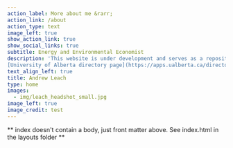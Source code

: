 ```yaml
---
action_label: More about me &rarr;
action_link: /about
action_type: text
image_left: true
show_action_link: true
show_social_links: true
subtitle: Energy and Environmental Economist
description: 'This website is under development and serves as a repository for teaching resources, opinion writing, and code projects. You can also check out my 
[University of Alberta directory page](https://apps.ualberta.ca/directory/person/aleach), my [Frog Blog](http://andrewleach.ca/conflict-of-interest-disclosure/), my [academic CV (PDF)](https://drive.google.com/file/d/0B4MfHt9adA0YUkxHcllMelVDS1k/view), and my [conflict of interest disclosure](http://andrewleach.ca/conflict-of-interest-disclosure/). Cover photo credit: [Alex Tetrault](https://www.instagram.com/tetreaultaj/?hl=en).'
text_align_left: true
title: Andrew Leach
type: home
images:
  - img/leach_headshot_small.jpg
image_left: true
image_credit: test
---
```


** index doesn't contain a body, just front matter above.
See index.html in the layouts folder **
